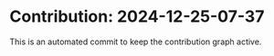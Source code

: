 # Contribution: 2024-12-25-07-37
This is an automated commit to keep the contribution graph active.
